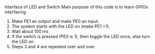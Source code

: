 Interface of LED and Switch
Main purpose of this code is to learn GPIOs interfacing

1) Make PE1 an output and make PE0 an input. 
2) The system starts with the LED on (make PE1 =1). 
3) Wait about 100 ms
4) If the switch is pressed (PE0 is 1), then toggle the LED once, else turn the LED on. 
5) Steps 3 and 4 are repeated over and over.
